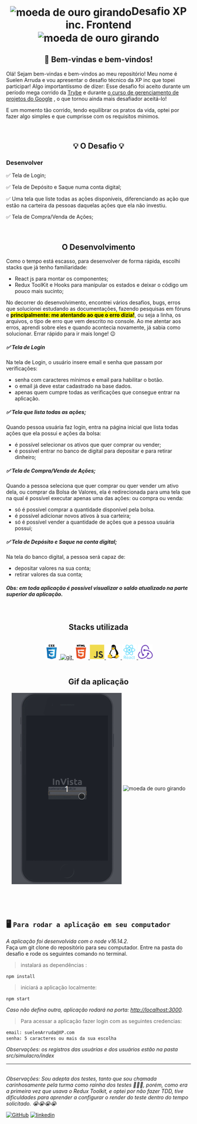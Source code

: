 <h1 align="center"> <img src="https://media2.giphy.com/media/LltlvoNClpOdbJggXP/giphy.gif" alt="moeda de ouro girando"  width="200" align="center"/>Desafio XP inc.  Frontend <img src="https://media2.giphy.com/media/LltlvoNClpOdbJggXP/giphy.gif" alt="moeda de ouro girando"  width="200" align="center"/></h1>


<h2 align="center"> 👋 Bem-vindas e bem-vindos! </h2>

Olá! Sejam bem-vindas e bem-vindos ao meu repositório! Meu nome é Suelen Arruda e vou apresentar o desafio  técnico da XP inc que topei participar! 
Algo importantíssmo de dizer: Esse desafio foi aceito durante um período mega corrido da <a  href="https://www.betrybe.com/"  rel="noreferrer">Trybe</a> e durante  <a  href="https://www.coursera.org/professional-certificates/gestao-de-projetos-do-google"  rel="noreferrer">o curso de gerenciamento de projetos do Google</a> , o que tornou ainda mais desafiador aceitá-lo!

E um momento tão corrido, tendo equilibrar os pratos da vida, optei por fazer algo simples e que cumprisse com os requisitos mínimos. 

<br/>

<h2 align="center"> 💡 O Desafio 💡 </h2>

### Desenvolver

✅ Tela de Login;

✅ Tela de Depósito e Saque numa conta digital;

✅ Uma tela que liste todas as ações disponíveis, diferenciando as ação que estão na carteira da pessoas daquelas ações que ela não investiu.

✅ Tela de Compra/Venda de Ações;



<br/>


<h2 align="center"> O Desenvolvimento </h2>

 Como o tempo está escasso, para desenvolver de forma rápida, escolhi stacks que já tenho familiaridade:<br/>
 - React js para montar os componentes;
 - Redux ToolKit e Hooks para manipular os estados e deixar o código um pouco mais sucinto;
 
No decorrer do desenvolvimento, encontrei vários desafios, bugs, erros que solucionei estudando as documentações, fazendo pesquisas em fóruns e <mark>**principalmente: me atentando ao que o erro dizia!**</mark>, ou seja a linha, os arquivos, o tipo de erro que vem descrito no console. Ao me atentar aos erros, aprendi sobre eles e quando acontecia novamente, já sabia como solucionar. Errar rápido para ir mais longe! 😉

##### ✅ Tela de Login
 Na tela de Login, o usuário insere email e senha que passam por verificações:
   - senha com caracteres mínimos e email para habilitar o botão.
   - o email já deve estar cadastrado na base dados.
   - apenas quem cumpre todas as verificações que consegue entrar na aplicação.

##### ✅ Tela que lista todas as ações;
Quando pessoa usuária faz login, entra na página inicial que lista todas ações que ela possui e ações da bolsa:
   - é possível selecionar os ativos que quer comprar ou vender;
   - é possivel entrar no banco de digital para depositar e para retirar dinheiro;
   
##### ✅ Tela de Compra/Venda de Ações; 
Quando a pessoa seleciona que quer comprar ou quer vender um ativo dela,  ou comprar da Bolsa de Valores, ela é redirecionada para uma tela que na qual é possível executar apenas uma das ações: ou compra ou venda:
  - só é possível comprar a quantidade disponível pela bolsa. 
  - é possível adicionar novos ativos à sua carteira;
  - só é possível vender a quantidade de ações que a pessoa usuária possui;

##### ✅ Tela de Depósito e Saque na conta digital;
Na tela do banco digital, a pessoa será capaz de:
   - depositar valores na sua conta;
   - retirar valores da sua conta;

##### _Obs: em toda aplicação é possível visualizar o saldo atualizado na parte superior da aplicação._ 
<br>

<h2 align="center"> Stacks utilizada </h2>


<br>

<div align="center"> 
  
   <a href="https://www.w3schools.com/css/" target="_blank" rel="noreferrer">
     <img src="https://raw.githubusercontent.com/devicons/devicon/master/icons/css3/css3-original-wordmark.svg" alt="css3" width="40" height="40"/>
  </a>

  <a href="https://git-scm.com/" target="_blank" rel="noreferrer">
    <img src="https://www.vectorlogo.zone/logos/git-scm/git-scm-icon.svg" alt="git" width="40" height="40"/>
  </a> 

  <a href="https://www.w3.org/html/" target="_blank" rel="noreferrer"> 
   <img src="https://raw.githubusercontent.com/devicons/devicon/master/icons/html5/html5-original-wordmark.svg" alt="html5" width="40" height="40"/>
  </a>

  <a href="https://developer.mozilla.org/en-US/docs/Web/JavaScript" target="_blank" rel="noreferrer"> 
   <img src="https://raw.githubusercontent.com/devicons/devicon/master/icons/javascript/javascript-original.svg" alt="javascript" width="40" height="40"/>
  </a> 


  <a href="https://www.linux.org/" target="_blank" rel="noreferrer">
    <img src="https://raw.githubusercontent.com/devicons/devicon/master/icons/linux/linux-original.svg" alt="linux" width="40" height="40"/>
  </a>

   <a href="https://reactjs.org/" target="_blank" rel="noreferrer">
    <img src="https://raw.githubusercontent.com/devicons/devicon/master/icons/react/react-original-wordmark.svg" alt="react" width="40" height="40"/>
   </a> 

  <a href="https://redux.js.org" target="_blank" rel="noreferrer">
    <img src="https://raw.githubusercontent.com/devicons/devicon/master/icons/redux/redux-original.svg" alt="redux" width="40" height="40"/>
  </a>

</div>
 <br/>
 
 <h2 align="center"> Gif da aplicação </h2>
  
  <p align="center">
    <img src="https://github.com/onyrius/XP-desafio-Frontend/blob/1a53d6079ea3f5354f6021b568cb9ce3937a05fc/desafioXP_tela_pequena.gif" alt="moeda de ouro girando"  width="300" align="center"/>

   <img src="https://github.com/onyrius/XP-desafio-Frontend/blob/d3047a1410141d8f1008df205f2d4b1726945396/desafio_XP_tela_web.gif" alt="moeda de ouro girando"  width="700" align="center"/>

</p>

<br/>
<br/>
<br/>

## 🖥️ `Para rodar a aplicação em seu computador` 

_A aplicação foi desenvolvida com o node v16.14.2._ <br/>
Faça um git clone do repositório para seu computador. Entre na pasta do desafio e rode os seguintes comando no terminal.


> instalará as dependências :
```
npm install
```  


> iniciará a aplicação localmente:

```
npm start
```  

_Caso não defina outra, aplicação rodará  na porta:
[http://localhost:3000](http://localhost:3000)._


> Para acessar a aplicação fazer login com as seguintes credencias:

```
email: suelenArruda@XP.com
senha: 5 caracteres ou mais da sua escolha
```

_Observações: os registros das usuárias e dos usuários estão na pasta src/simulacro/index_ 


<!-- ### 3 - `npm test`

Caso queria rodar os testes.  -->





 ---
 <br/>
 <em>Observações: Sou adepta dos testes, tanto que sou chamada carinhosamente pela turma como rainha dos testes 🥰🥰🥰, porém, como era a primeira vez que usava o Redux Toolkit, e optei por não fazer TDD, tive dificuldades para aprender a configurar o render do teste dentro do tempo solicitado. 😭😭😭😭</em>

[![GitHub](https://img.shields.io/badge/github-%23121011.svg?style=for-the-badge&logo=github&logoColor=white)](https://github.com/onyrius)
[![linkedin](https://img.shields.io/badge/linkedin-0A66C2?style=for-the-badge&logo=linkedin&logoColor=white)](https://www.linkedin.com/in/suelen-arruda/)
